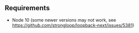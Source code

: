 ## Requirements
- Node 10 (some newer versions may not work, see https://github.com/strongloop/loopback-next/issues/5381)
